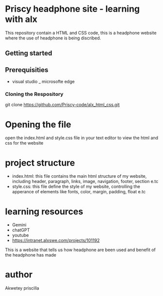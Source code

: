 # Priscy headphone site - learning with alx

This repository contain a HTML and CSS code, this is a headphone website where the use of headphone is being discribed.

## Getting started

## Prerequisities

- visual studio
  \_ microsofte edge

### Cloning the Respository

git clone https://github.com/Priscy-code/alx_html_css.git

# Opening the file

open the index.html and style.css file in your text editor to view the html and css for the website

# project structure

- index.html: this file contains the main html structure of my website, including header, paragraph, links, image, navigation, footer, section e.tc
- style.css: this file define the style of my website, controlling the apperance of elements like fonts, color, margin, padding, float e.tc

# learning resources

- Gemini
- chatGPT
- youtube
- https://intranet.alxswe.com/projects/101192

This is a website that tells us how headphone are been used and benefit of the headphone has made

# author

Akwetey priscilla
